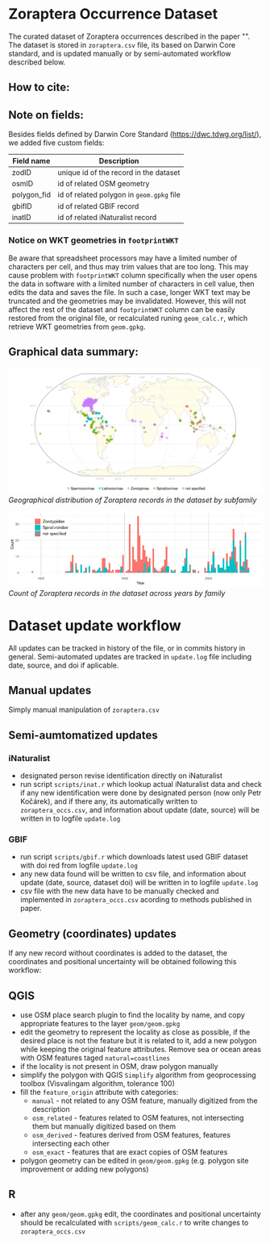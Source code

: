 # Zoraptera Occurrence Dataset
The curated dataset of Zoraptera occurrences described in the paper "". The dataset is stored in `zoraptera.csv` file, its based on Darwin Core standard, and  is updated manually or by semi-automated workflow described below.

## How to cite:


## Note on fields:
Besides fields defined by Darwin Core Standard (https://dwc.tdwg.org/list/), we added five custom fields:

| Field name | Description                               |  
|------------|-------------------------------------------|
|zodID       | unique id of the record in the dataset    | 
|osmID       | id of related OSM geometry                | 
|polygon_fid | id of related polygon in `geom.gpkg` file | 
|gbifID      | id of related GBIF record                 | 
|inatID      | id of related iNaturalist record          | 

### Notice on WKT geometries in `footprintWKT` 
Be aware that spreadsheet processors may have a limited number of characters per cell, and thus may trim values ​​that are too long. This may cause problem with `footprintWKT` column specifically when the user opens the data in software with a limited number of characters in cell value, then edits the data and saves the file. In such a case, longer WKT text may be truncated and the geometries may be invalidated. However, this will not affect the rest of the dataset and `footprintWKT` column can be easily restored from the original file, or recalculated runing `geom_calc.r`, which retrieve WKT geometries from `geom.gpkg`.

## Graphical data summary:
![Map of Zoraptera subfamilies](plots/zoraptera_map.png)
*Geographical distribution of Zoraptera records in the dataset by subfamily*

![Histogram of Zoraptera records across years by families](plots/zoraptera_years.png)
 *Count of Zoraptera records in the dataset across years by family*


# Dataset update workflow
All updates can be tracked in history of the file, or in commits history in general. Semi-automated updates are tracked in `update.log` file including date, source, and doi if aplicable.

## Manual updates
Simply manual manipulation of `zoraptera.csv` 

## Semi-aumtomatized updates

### iNaturalist
- designated person revise identification directly on iNaturalist
- run script `scripts/inat.r` which lookup actual iNaturalist data and check if any new identification were done by designated person (now only Petr Kočárek), and if there any, its automatically written to `zoraptera_occs.csv`, and information about update (date, source) will be written in to logfile `update.log`

### GBIF
- run script `scripts/gbif.r` which downloads latest used GBIF dataset with doi red from logfile `update.log` 
- any new data found will be written to csv file, and information about update (date, source, dataset doi) will be written in to logfile `update.log`
- csv file with the new data have to be manually checked and implemented in `zoraptera_occs.csv` acording to methods published in paper.

## Geometry (coordinates) updates
If any new record without coordinates is added to the dataset, the coordinates and positional uncertainty will be obtained following this workflow:

## QGIS
- use OSM place search plugin to find the locality by name, and copy appropriate features to the layer `geom/geom.gpkg`
- edit the geometry to represent the locality as close as possible, if the desired place is not the feature but it is related to it, add a new polygon while keeping the original feature attributes. Remove sea or ocean areas with OSM features taged `natural=coastlines`
- if the locality is not present in OSM, draw polygon manually
- simplify the polygon with QGIS `Simplify` algorithm from geoprocessing toolbox (Visvalingam algorithm, tolerance 100)
- fill the `feature_origin` attribute with categories: 
  - `manual` - not related to any OSM feature, manually digitized from the description
  - `osm_related` - features related to OSM features, not intersecting them but manually digitized based on them
  - `osm_derived` - features derived from OSM features, features intersecting each other
  - `osm_exact` - features that are exact copies of OSM features
- polygon geometry can be edited in `geom/geom.gpkg` (e.g. polygon site improvement or adding new polygons)

## R
- after any `geom/geom.gpkg` edit, the coordinates and positional uncertainty should be recalculated with `scripts/geom_calc.r` to write changes to `zoraptera_occs.csv`
